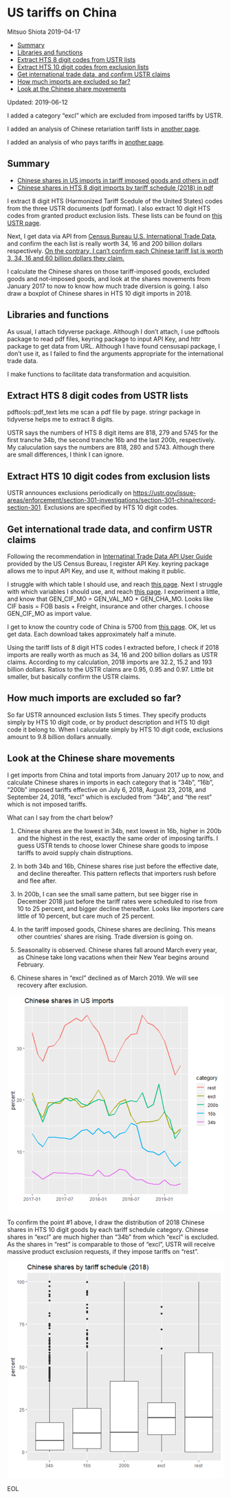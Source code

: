 US tariffs on China
================
Mitsuo Shiota
2019-04-17

  - [Summary](#summary)
  - [Libraries and functions](#libraries-and-functions)
  - [Extract HTS 8 digit codes from USTR
    lists](#extract-hts-8-digit-codes-from-ustr-lists)
  - [Extract HTS 10 digit codes from exclusion
    lists](#extract-hts-10-digit-codes-from-exclusion-lists)
  - [Get international trade data, and confirm USTR
    claims](#get-international-trade-data-and-confirm-ustr-claims)
  - [How much imports are excluded so
    far?](#how-much-imports-are-excluded-so-far)
  - [Look at the Chinese share
    movements](#look-at-the-chinese-share-movements)

Updated: 2019-06-12

I added a category “excl” which are excluded from imposed tariffs by
USTR.

I added an analysis of Chinese retariation tariff lists in [another
page](China-hits-back.md).

I added an analysis of who pays tariffs in [another page](Who-pays.md).

## Summary

  - [Chinese shares in US imports in tariff imposed goods and others in
    pdf](output/chinese-shares.pdf)
  - [Chinese shares in HTS 8 digit imports by tariff schedule (2018) in
    pdf](output/chinese-shares2.pdf)

I extract 8 digit HTS (Harmonized Tariff Scedule of the United States)
codes from the three USTR documents (pdf format). I also extract 10
digit HTS codes from granted product exclusion lists. These lists can be
found on [this USTR
page](https://ustr.gov/issue-areas/enforcement/section-301-investigations/section-301-china/record-section-301).

Next, I get data via API from [Census Bureau U.S. International Trade
Data](https://www.census.gov/foreign-trade/data/), and confirm the each
list is really worth 34, 16 and 200 billion dollars respectively. [On
the contrary, I can’t confirm each Chinese tariff list is worth 3, 34,
16 and 60 billion dollars they claim.](China-hits-back.Rmd)

I calculate the Chinese shares on those tariff-imposed goods, excluded
goods and not-imposed goods, and look at the shares movements from
January 2017 to now to know how much trade diversion is going. I also
draw a boxplot of Chinese shares in HTS 10 digit imports in 2018.

## Libraries and functions

As usual, I attach tidyverse package. Although I don’t attach, I use
pdftools package to read pdf files, keyring package to input API Key,
and httr package to get data from URL. Although I have found censusapi
package, I don’t use it, as I failed to find the arguments appropriate
for the international trade data.

I make functions to facilitate data transformation and acquisition.

## Extract HTS 8 digit codes from USTR lists

pdftools::pdf\_text lets me scan a pdf file by page. stringr package in
tidyverse helps me to extract 8 digits.

USTR says the numbers of HTS 8 digit items are 818, 279 and 5745 for the
first tranche 34b, the second tranche 16b and the last 200b,
respectively. My caluculation says the numbers are 818, 280 and 5743.
Although there are small differences, I think I can ignore.

## Extract HTS 10 digit codes from exclusion lists

USTR announces exclusions periodically on
<https://ustr.gov/issue-areas/enforcement/section-301-investigations/section-301-china/record-section-301>.
Exclusions are specified by HTS 10 digit codes.

## Get international trade data, and confirm USTR claims

Following the recommendation in [Internatinal Trade Data API User
Guide](https://www.census.gov/foreign-trade/reference/guides/Guide%20to%20International%20Trade%20Datasets.pdf)
provided by the US Census Bureau, I register API Key. keyring package
allows me to input API Key, and use it, without making it public.

I struggle with which table I should use, and reach [this
page](https://www.census.gov/data/developers/data-sets/international-trade.html).
Next I struggle with which variables I should use, and reach [this
page](https://api.census.gov/data/timeseries/intltrade/imports/hs/variables.html).
I experiment a little, and know that GEN\_CIF\_MO = GEN\_VAL\_MO +
GEN\_CHA\_MO. Looks like CIF basis = FOB basis + Freight, insurance and
other charges. I choose GEN\_CIF\_MO as import value.

I get to know the country code of China is 5700 from [this
page](https://www.census.gov/foreign-trade/schedules/c/countryname.html).
OK, let us get data. Each download takes approximately half a minute.

Using the tariff lists of 8 digit HTS codes I extracted before, I check
if 2018 imports are really worth as much as 34, 16 and 200 billion
dollars as USTR claims. According to my calculation, 2018 imports are
32.2, 15.2 and 193 billion dollars. Ratios to the USTR claims are 0.95,
0.95 and 0.97. Little bit smaller, but basically confirm the USTR
claims.

## How much imports are excluded so far?

So far USTR announced exclusion lists 5 times. They specify products
simply by HTS 10 digit code, or by product description and HTS 10 digit
code it belong to. When I caluculate simply by HTS 10 digit code,
exclusions amount to 9.8 billion dollars annually.

## Look at the Chinese share movements

I get imports from China and total imports from January 2017 up to now,
and calculate Chinese shares in imports in each category that is “34b”,
“16b”, “200b” imposed tariffs effective on July 6, 2018, August 23,
2018, and September 24, 2018, “excl” which is excluded from “34b”, and
“the rest” which is not imposed tariffs.

What can I say from the chart below?

1.  Chinese shares are the lowest in 34b, next lowest in 16b, higher in
    200b and the highest in the rest, exactly the same order of imposing
    tariffs. I guess USTR tends to choose lower Chinese share goods to
    impose tariffs to avoid supply chain distruptions.

2.  In both 34b and 16b, Chinese shares rise just before the effective
    date, and decline thereafter. This pattern reflects that importers
    rush before and flee after.

3.  In 200b, I can see the small same pattern, but see bigger rise in
    December 2018 just before the tariff rates were scheduled to rise
    from 10 to 25 percent, and bigger decline thereafter. Looks like
    importers care little of 10 percent, but care much of 25 percent.

4.  In the tariff imposed goods, Chinese shares are declining. This
    means other countries’ shares are rising. Trade diversion is going
    on.

5.  Seasonality is observed. Chinese shares fall around March every
    year, as Chinese take long vacations when their New Year begins
    around February.

6.  Chinese shares in “excl” declined as of March 2019. We will see
    recovery after exclusion.

![](README_files/figure-gfm/get_data-1.png)<!-- -->

To confirm the point \#1 above, I draw the distribution of 2018 Chinese
shares in HTS 10 digit goods by each tariff schedule category. Chinese
shares in “excl” are much higher than “34b” from which “excl” is
excluded. As the shares in “rest” is comparable to those of “excl”, USTR
will receive massive product exclusion requests, if they impose tariffs
on “rest”.

![](README_files/figure-gfm/boxplot-1.png)<!-- -->

EOL
